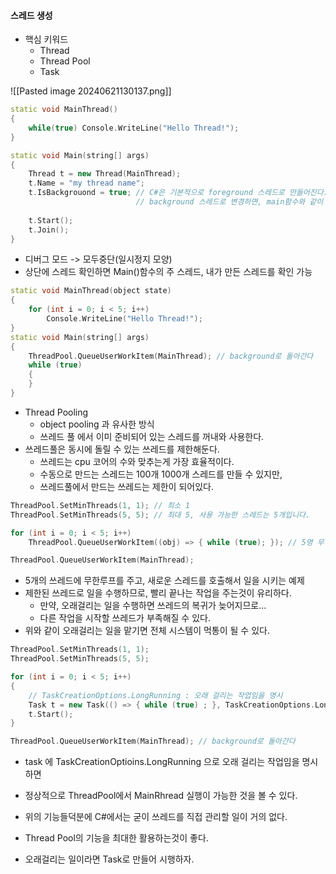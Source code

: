#### 스레드 생성
- 핵심 키워드
	- Thread
	- Thread Pool
	- Task

![[Pasted image 20240621130137.png]]

```cpp
static void MainThread()
{
	while(true) Console.WriteLine("Hello Thread!");
}

static void Main(string[] args)
{
	Thread t = new Thread(MainThread);
	t.Name = "my thread name";
	t.IsBackgrouond = true; // C#은 기본적으로 foreground 스레드로 만들어진다.
                            // background 스레드로 변경하면, main함수와 같이 중단된다.
            
	t.Start();
	t.Join();
}
```
- 디버그 모드 -> 모두중단(일시정지 모양)
- 상단에 스레드 확인하면 Main()함수의 주 스레드, 내가 만든 스레드를 확인 가능

```cpp
static void MainThread(object state)
{
    for (int i = 0; i < 5; i++)
        Console.WriteLine("Hello Thread!");
}
static void Main(string[] args)
{
    ThreadPool.QueueUserWorkItem(MainThread); // background로 돌아간다
    while (true)
    {
    }
}
```
-  Thread Pooling
	- object pooling 과 유사한 방식
	- 쓰레드 풀 에서 이미 준비되어 있는 스레드를 꺼내와 사용한다.
- 쓰레드풀은 동시에 돌릴 수 있는 쓰레드를 제한해둔다.
	- 쓰레드는 cpu 코어의 수와 맞추는게 가장 효율적이다.
	- 수동으로 만드는 스레드는 100개 1000개 스레드를 만들 수 있지만,
	- 쓰레드풀에서 만드는 쓰레드는 제한이 되어있다. 


```cpp
ThreadPool.SetMinThreads(1, 1); // 최소 1
ThreadPool.SetMinThreads(5, 5); // 최대 5, 사용 가능한 스레드는 5개입니다.

for (int i = 0; i < 5; i++)
    ThreadPool.QueueUserWorkItem((obj) => { while (true); }); // 5명 무한루프

ThreadPool.QueueUserWorkItem(MainThread); 
```
- 5개의 쓰레드에 무한루프를 주고, 새로운 스레드를 호출해서 일을 시키는 예제
- 제한된 쓰레드로 일을 수행하므로, 빨리 끝나는 작업을 주는것이 유리하다.
	- 만약, 오래걸리는 일을 수행하면 쓰레드의 복귀가 늦어지므로...
	- 다른 작업을 시작할 쓰레드가 부족해질 수 있다.
- 위와 같이 오래걸리는 일을 맡기면 전체 시스템이 먹통이 될 수 있다.

```cpp
ThreadPool.SetMinThreads(1, 1);
ThreadPool.SetMinThreads(5, 5);

for (int i = 0; i < 5; i++)
{
    // TaskCreationOptions.LongRunning : 오래 걸리는 작업임을 명시 
    Task t = new Task(() => { while (true) ; }, TaskCreationOptions.LongRunning);
    t.Start();
}

ThreadPool.QueueUserWorkItem(MainThread); // background로 돌아간다
```
- task 에 TaskCreationOptioins.LongRunning 으로 오래 걸리는 작업임을 명시하면
- 정상적으로 ThreadPool에서 MainRhread 실행이 가능한 것을 볼 수 있다.

- 위의 기능들덕분에 C#에서는 굳이 쓰레드를 직접 관리할 일이 거의 없다.
- Thread Pool의 기능을 최대한 활용하는것이 좋다.
- 오래걸리는 일이라면 Task로 만들어 시행하자.